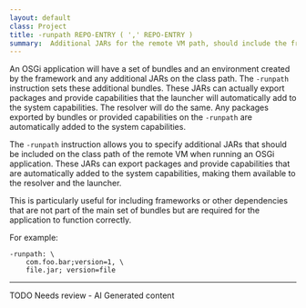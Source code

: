 ```yaml
---
layout: default
class: Project
title: -runpath REPO-ENTRY ( ',' REPO-ENTRY ) 
summary:  Additional JARs for the remote VM path, should include the framework.
---
```

An OSGi application will have a set of bundles and an environment created by the framework and any additional JARs on the class path. The `-runpath` instruction sets these additional bundles. These JARs can actually export packages and provide capabilities that the launcher will automatically add to the system capabilities. The resolver will do the same. Any packages exported by bundles or provided capabilities on the `-runpath` are automatically added to the system capabilities.

The `-runpath` instruction allows you to specify additional JARs that should be included on the class path of the remote VM when running an OSGi application. These JARs can export packages and provide capabilities that are automatically added to the system capabilities, making them available to the resolver and the launcher.

This is particularly useful for including frameworks or other dependencies that are not part of the main set of bundles but are required for the application to function correctly.

For example:

	-runpath: \
		com.foo.bar;version=1, \
		file.jar; version=file


<hr />
TODO Needs review - AI Generated content